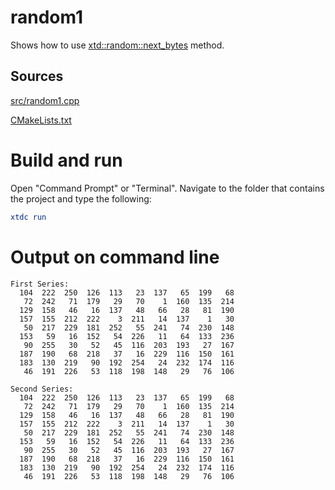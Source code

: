 # random1

Shows how to use [xtd::random::next_bytes](../../../../src/xtd.core/include/xtd/basic_console.h) method.

## Sources

[src/random1.cpp](src/random1.cpp)

[CMakeLists.txt](CMakeLists.txt)

# Build and run

Open "Command Prompt" or "Terminal". Navigate to the folder that contains the project and type the following:

```cmake
xtdc run
```

# Output on command line

```
First Series:
  104  222  250  126  113   23  137   65  199   68
   72  242   71  179   29   70    1  160  135  214
  129  158   46   16  137   48   66   28   81  190
  157  155  212  222    3  211   14  137    1   30
   50  217  229  181  252   55  241   74  230  148
  153   59   16  152   54  226   11   64  133  236
   90  255   30   52   45  116  203  193   27  167
  187  190   68  218   37   16  229  116  150  161
  183  130  219   90  192  254   24  232  174  116
   46  191  226   53  118  198  148   29   76  106

Second Series:
  104  222  250  126  113   23  137   65  199   68
   72  242   71  179   29   70    1  160  135  214
  129  158   46   16  137   48   66   28   81  190
  157  155  212  222    3  211   14  137    1   30
   50  217  229  181  252   55  241   74  230  148
  153   59   16  152   54  226   11   64  133  236
   90  255   30   52   45  116  203  193   27  167
  187  190   68  218   37   16  229  116  150  161
  183  130  219   90  192  254   24  232  174  116
   46  191  226   53  118  198  148   29   76  106
```
